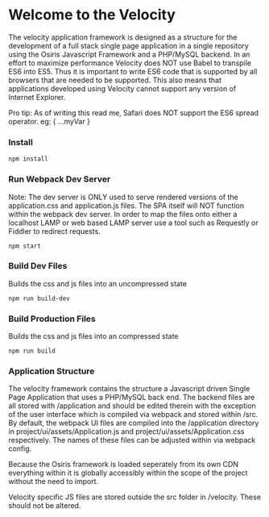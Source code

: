 # Welcome to the Velocity

The velocity application framework is designed as a structure for the development of a full stack single page application in a single repository using the Osiris Javascript Framework and a PHP/MySQL backend. In an effort to maximize performance Velocity does NOT use Babel to transpile ES6 into ES5. Thus it is important to write ES6 code that is supported by all browsers that are needed to be supported. This also means that applications developed using Velocity cannot support any version of Internet Explorer.

Pro tip: As of writing this read me, Safari does NOT support the ES6 spread operator. eg: { ...myVar }

### Install

```
npm install
```

### Run Webpack Dev Server

Note: The dev server is ONLY used to serve rendered versions of the application.css and application.js files. The SPA itself will NOT function within the webpack dev server. In order to map the files onto either a localhost LAMP or web based LAMP server use a tool such as Requestly or Fiddler to redirect requests.

```
npm start
```

### Build Dev Files

Builds the css and js files into an uncompressed state

```
npm run build-dev
```

### Build Production Files

Builds the css and js files into an compressed state

```
npm run build
```

### Application Structure

The velocity framework contains the structure a Javascript driven Single Page Application that uses a PHP/MySQL back end. The backend files are all stored with /application and should be edited therein with the exception of the user interface which is compiled via webpack and stored within /src. By default, the webpack UI files are compiled into the /application directory in project/ui/assets/Application.js and project/ui/assets/Application.css respectively. The names of these files can be adjusted within via webpack config. 

Because the Osiris framework is loaded seperately from its own CDN everything within it is globally accessibly within the scope of the project without the need to import. 

Velocity specific JS files are stored outside the src folder in /velocity. These should not be altered. 


